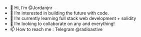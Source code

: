 - 👋 Hi, I’m @Jordanjnr
- 👀 I’m interested in building the future with code.
- 🌱 I’m currently learning full stack web development + solidity
- 💞️ I’m looking to collaborate on any and everything!
- 📫 How to reach me : Telegram @radioaxtive

<!---
Jordanjnr/Jordanjnr is a ✨ special ✨ repository because its `README.md` (this file) appears on your GitHub profile.
You can click the Preview link to take a look at your changes.
--->
